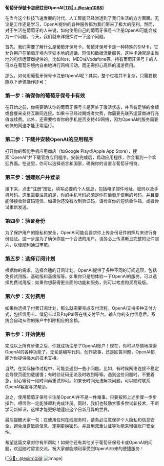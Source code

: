 **葡萄牙保號卡怎麽註冊OpenAI[[TG💪+ @esim1088](https://t.me/s/esim1088)]**

在当今这个科技飞速发展的时代，人工智能已经渗透到了我们生活的方方面面。无论是工作还是学习，OpenAI提供的各种服务都为我们带来了极大的便利。然而，对于生活在葡萄牙的人来说，如何使用自己的葡萄牙保号卡注册OpenAI可能会成为一个问题。今天，我们就来详细探讨一下这个问题。

首先，我们需要了解什么是葡萄牙保号卡。葡萄牙保号卡是一种特殊的SIM卡，它允许用户在葡萄牙境内享受本地的通话、短信和数据流量服务。这种卡通常是由当地的电信运营商提供的，比如Nos、MEO或Vodafone等。持有葡萄牙保号卡的人可以在葡萄牙境内自由地进行网络活动，而无需担心高昂的漫游费用。

那么，如何用葡萄牙保号卡注册OpenAI呢？其实，整个过程并不复杂，只需要按照以下步骤操作即可：

### 第一步：确保你的葡萄牙保号卡有效

在开始之前，你需要确认你的葡萄牙保号卡是否处于激活状态，并且有足够的余额或套餐来支持互联网连接。如果卡已经过期或者欠费，你需要先联系运营商进行充值或续费。此外，还需要检查你的手机是否支持4G网络，因为OpenAI的服务需要较快的网速才能正常运行。

### 第二步：下载并安装OpenAI的应用程序

打开你的智能手机应用商店（如Google Play或Apple App Store），搜索“OpenAI”并下载官方应用程序。安装完成后，启动应用程序，你会看到一个欢迎界面。在这里，你可以选择语言和国家，确保你的设置与葡萄牙相符。

### 第三步：创建账户并登录

接下来，点击“注册”按钮，填写必要的个人信息，包括电子邮件地址、密码以及手机号码。这里需要注意的是，你的手机号码必须是你在葡萄牙使用的号码，并且要能够接收验证码短信。如果你还没有收到验证码，请检查你的短信收件箱，或者尝试重新发送。

### 第四步：验证身份

为了保护用户的隐私和安全，OpenAI可能会要求你上传身份证件的照片来进行身份验证。这一步是为了确保你是一个合法的用户。请务必上传清晰且完整的证件照片，以便顺利通过审核。

### 第五步：选择订阅计划

根据你的需求，选择合适的订阅计划。OpenAI提供了多种不同的订阅选项，包括免费试用版、基础版和高级版等。如果你只是想体验一下OpenAI的服务，可以选择免费试用版；如果你想获得更全面的功能和服务，则可以考虑购买高级版。

### 第六步：支付费用

如果你选择了付费订阅计划，那么就需要完成支付流程。OpenAI支持多种支付方式，包括信用卡、借记卡以及PayPal等在线支付平台。输入你的支付信息后，系统会自动从你的账户中扣除相应的金额。

### 第七步：开始使用

完成以上所有步骤之后，你就成功注册了OpenAI账户！现在，你可以尽情地探索OpenAI的各种功能了。无论是编写代码、创作故事，还是回答问题，OpenAI都能为你提供强大的技术支持。

当然，在实际操作过程中，可能会遇到一些小问题。比如，有时候网络连接不稳定会导致页面加载缓慢；有时验证码无法及时收到等等。遇到这些问题时，不要着急，耐心等待一段时间再重试即可。如果长时间无法解决问题，可以随时联系OpenAI客服寻求帮助。

总之，使用葡萄牙保号卡注册OpenAI并不是一件难事。只要按照上述步骤一步步操作，相信你一定能够顺利完成注册。同时，我们也鼓励大家多尝试新技术，不断学习新知识，这样才能更好地适应这个日新月异的世界。

最后提醒大家一句：在使用任何在线服务时，请务必注意保护个人隐私和信息安全。避免泄露敏感信息，定期更换密码，并启用双重认证等功能来增强账户安全性。

希望这篇文章对你有所帮助！如果你还有其他关于葡萄牙保号卡或OpenAI的问题，欢迎随时留言交流。祝大家都能顺利享受到OpenAI带来的便捷服务！

[[TG💪+ @esim1088](https://t.me/s/esim1088) ![Image](https://i.postimg.cc/4NQfJmqS/Snipaste-2025-05-13-00-14-12.png)]